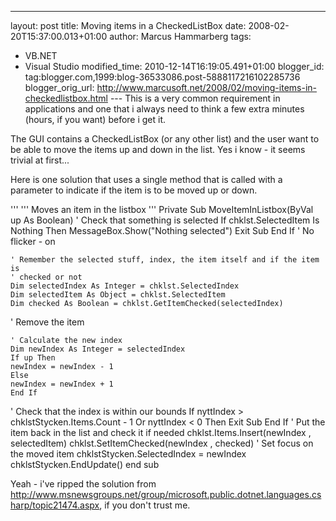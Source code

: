 ---
layout: post
title: Moving items in a CheckedListBox
date: 2008-02-20T15:37:00.013+01:00
author: Marcus Hammarberg
tags:
  - VB.NET
  - Visual Studio
modified_time: 2010-12-14T16:19:05.491+01:00
blogger_id: tag:blogger.com,1999:blog-36533086.post-5888117216102285736
blogger_orig_url: http://www.marcusoft.net/2008/02/moving-items-in-checkedlistbox.html ---
This is a very common requirement in applications and one that i always
need to think a few extra minutes (hours, if you want) before i get
it.

The GUI contains a CheckedListBox (or any other list) and the user want
to be able to move the items up and down in the list. Yes i know - it
seems trivial at first...

Here is one solution that uses a single method that is called with a
parameter to indicate if the item is to be moved up or down.

   '''
    ''' Moves an item in the listbox
    '''
    Private Sub MoveItemInListbox(ByVal up As Boolean)
    ' Check that something is selected
    If chklst.SelectedItem Is Nothing Then
    MessageBox.Show("Nothing selected")
    Exit Sub
    End If
   ' No flicker - on

    ' Remember the selected stuff, index, the item itself and if the item is
    ' checked or not
    Dim selectedIndex As Integer = chklst.SelectedIndex
    Dim selectedItem As Object = chklst.SelectedItem
    Dim checked As Boolean = chklst.GetItemChecked(selectedIndex)
   ' Remove the item

    ' Calculate the new index
    Dim newIndex As Integer = selectedIndex
    If up Then
    newIndex = newIndex - 1
    Else
    newIndex = newIndex + 1
    End If
   ' Check that the index is within our bounds
    If nyttIndex > chklstStycken.Items.Count - 1 Or nyttIndex < 0 Then
                        Exit Sub
                    End If
   ' Put the item back in the list and check it if needed
    chklst.Items.Insert(newIndex , selectedItem)
    chklst.SetItemChecked(newIndex , checked)
   ' Set focus on the moved item
    chklstStycken.SelectedIndex = newIndex
    chklstStycken.EndUpdate()
    end sub

Yeah - i've ripped the solution from
<http://www.msnewsgroups.net/group/microsoft.public.dotnet.languages.csharp/topic21474.aspx>,
if you don't trust me.
